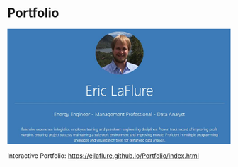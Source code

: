 # Portfolio
![Portfolio_title](https://github.com/ejlaflure/Portfolio/blob/master/Portfolio_title.JPG)

Interactive Portfolio: https://ejlaflure.github.io/Portfolio/index.html
